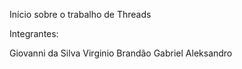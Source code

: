 Início sobre o trabalho de Threads

Integrantes:

Giovanni da Silva Virginio Brandão
Gabriel Aleksandro